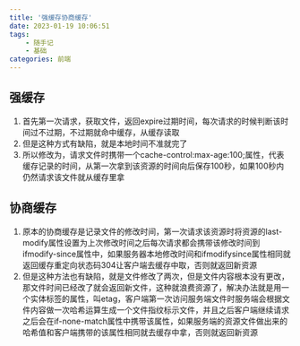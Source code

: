 ```yaml
---
title: '强缓存协商缓存'
date: 2023-01-19 10:06:51
tags: 
    - 随手记
    - 基础
categories: 前端
---
```


## 强缓存

1. 首先第一次请求，获取文件，返回expire过期时间，每次请求的时候判断该时间过不过期，不过期就命中缓存，从缓存读取
2. 但是这种方式有缺陷，就是本地时间不准就完了
3. 所以修改为，请求文件时携带一个cache-control:max-age:100;属性，代表缓存记录的时间，从第一次拿到该资源的时间向后保存100秒，如果100秒内仍然请求该文件就从缓存里拿

## 协商缓存

1. 原本的协商缓存是记录文件的修改时间，第一次请求该资源时将资源的last-modify属性设置为上次修改时间之后每次请求都会携带该修改时间到ifmodify-since属性中，如果服务器本地修改时间和ifmodifysince属性相同就返回缓存重定向状态码304让客户端去缓存中取，否则就返回新资源
2. 但是这种方法也有缺陷，就是文件修改了两次，但是文件内容根本没有更改，那文件时间已经改了就会返回新文件，这种就浪费资源了，解决办法就是用一个实体标签的属性，叫etag，客户端第一次访问服务端文件时服务端会根据文件内容做一次哈希运算生成一个文件指纹标示文件，并且之后客户端继续请求之后会在if-none-match属性中携带该属性，如果服务端的资源文件做出来的哈希值和客户端携带的该属性相同就去缓存中拿，否则就返回新资源
